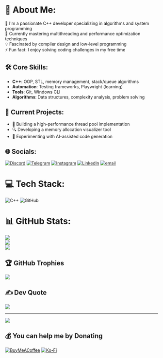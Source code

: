 # 💫 About Me:
🔭 I'm a passionate C++ developer specializing in algorithms and system programming<br>🌱 Currently mastering multithreading and performance optimization techniques<br>💡 Fascinated by compiler design and low-level programming<br>⚡ Fun fact: I enjoy solving coding challenges in my free time

## 🛠 Core Skills:
- **C++**: OOP, STL, memory management, stack/queue algorithms  
- **Automation**: Testing frameworks, Playwright (learning)  
- **Tools**: Git, Windows CLI  
- **Algorithms**: Data structures, complexity analysis, problem solving

## 🔭 Current Projects:
- 🚀 Building a high-performance thread pool implementation
- 🔍 Developing a memory allocation visualizer tool
- 🤖 Experimenting with AI-assisted code generation

## 🌐 Socials:
[![Discord](https://img.shields.io/badge/Discord-%237289DA.svg?logo=discord&logoColor=white)](https://discord.gg/1) 
[![Telegram](https://img.shields.io/badge/Telegram-2CA5E0.svg?logo=telegram&logoColor=white)](https://t.me/your_username)
[![Instagram](https://img.shields.io/badge/Instagram-%23E4405F.svg?logo=Instagram&logoColor=white)](https://instagram.com/2) 
[![LinkedIn](https://img.shields.io/badge/LinkedIn-%230077B5.svg?logo=linkedin&logoColor=white)](https://linkedin.com/in/3) 
[![email](https://img.shields.io/badge/Email-D14836?logo=gmail&logoColor=white)](mailto:4)


# 💻 Tech Stack:
![C++](https://img.shields.io/badge/c++-%2300599C.svg?style=for-the-badge&logo=c%2B%2B&logoColor=white) 
![GitHub](https://img.shields.io/badge/github-%23121011.svg?style=for-the-badge&logo=github&logoColor=white)

# 📊 GitHub Stats:
![](https://github-readme-stats.vercel.app/api?username=1wintab&theme=dark&hide_border=false&include_all_commits=true&count_private=true)<br/>
![](https://nirzak-streak-stats.vercel.app/?user=1wintab&theme=dark&hide_border=false)<br/>
![](https://github-readme-stats.vercel.app/api/top-langs/?username=1wintab&theme=dark&hide_border=false&include_all_commits=true&count_private=true&layout=compact)

## 🏆 GitHub Trophies
![](https://github-profile-trophy.vercel.app/?username=1wintab&theme=radical&no-frame=false&no-bg=true&margin-w=4)

## ✍️ Dev Quote
![](https://quotes-github-readme.vercel.app/api?type=horizontal&theme=radical)

---
[![](https://visitcount.itsvg.in/api?id=1wintab&icon=0&color=0)](https://visitcount.itsvg.in)

## 💰 You can help me by Donating
[![BuyMeACoffee](https://img.shields.io/badge/Buy%20Me%20a%20Coffee-ffdd00?style=for-the-badge&logo=buy-me-a-coffee&logoColor=black)](https://buymeacoffee.com//) 
[![Ko-Fi](https://img.shields.io/badge/Ko--fi-F16061?style=for-the-badge&logo=ko-fi&logoColor=white)](https://ko-fi.com//)
